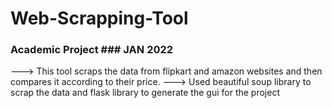 # Web-Scrapping-Tool
### Academic Project ### JAN 2022

---> This tool scraps the data from flipkart and amazon websites and then compares it according to their price.
---> Used beautiful soup library to scrap the data and flask library to generate the gui for the project
